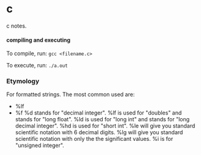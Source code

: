 # c
c notes.

#### compiling and executing
To compile, run: `gcc <filename.c>`

To execute, run: `./a.out`

### Etymology
For formatted strings.
The most common used are:
* %lf
* %f
%d stands for "decimal integer".
%lf is used for "doubles" and stands for "long float".
%ld is used for "long int" and stands for "long decimal integer".
%hd is used for "short int".
%le will give you standard scientific notation with 6 decimal digits.
%lg will give you standard scientific notation with only the the significant values.
%i is for "unsigned integer".